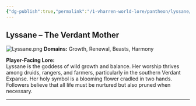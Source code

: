 ```yaml
---
{"dg-publish":true,"permalink":"/1-vharren-world-lore/pantheon/lyssane/"}
---
```


## **Lyssane – The Verdant Mother**

![Lyssane.png](/img/user/z.%20Assets/Lyssane.png)
**Domains:** Growth, Renewal, Beasts, Harmony

**Player-Facing Lore:**  
Lyssane is the goddess of wild growth and balance. Her worship thrives among druids, rangers, and farmers, particularly in the southern Verdant Expanse. Her holy symbol is a blooming flower cradled in two hands. Followers believe that all life must be nurtured but also pruned when necessary.


---
